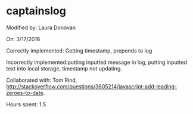# captainslog

Modified by: Laura Donovan

On: 3/17/2016

Correctly implemented: Getting timestamp, prepends to log

Incorrectly implemented:putting inputted message in log, putting inputted text into local storage, timestamp not updating.


Collaborated with: Tom Rind, http://stackoverflow.com/questions/3605214/javascript-add-leading-zeroes-to-date.

Hours spent: 1.5
